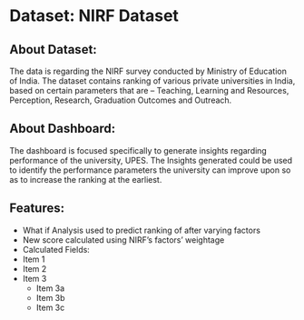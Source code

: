 # Dataset: NIRF Dataset
## About Dataset:
The data is regarding the NIRF survey conducted by Ministry of Education of India. The dataset contains ranking of various private universities in India, based on certain parameters that are – Teaching, Learning and Resources, Perception, Research, Graduation Outcomes and Outreach. 
## About Dashboard:
The dashboard is focused specifically to generate insights regarding performance of the university, UPES. The Insights generated could be used to identify the performance parameters the university can improve upon so as to increase the ranking at the earliest.
## Features:
*	What if Analysis used to predict ranking of after varying factors
*	New score calculated using NIRF’s factors’ weightage
*	Calculated Fields:
* Item 1
* Item 2
* Item 3
    * Item 3a
    * Item 3b
    * Item 3c
